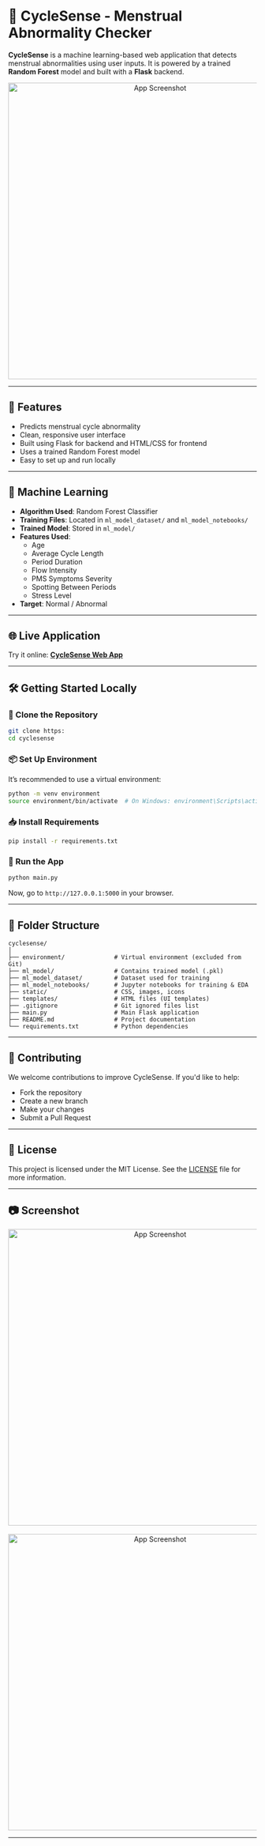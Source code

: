 
# 🌸 CycleSense - Menstrual Abnormality Checker

**CycleSense** is a machine learning-based web application that detects menstrual abnormalities using user inputs. It is powered by a trained **Random Forest** model and built with a **Flask** backend.

<div align="center">
  <img src="https://github.com/Prasad-root/Menstrual_Abnormality_Detection_System/blob/main/static/images/Screenshot%20from%202025-08-07%2016-01-43.png" alt="App Screenshot" width="600"/>
</div>


---

## 🚀 Features

- Predicts menstrual cycle abnormality
- Clean, responsive user interface
- Built using Flask for backend and HTML/CSS for frontend
- Uses a trained Random Forest model
- Easy to set up and run locally

---

## 🧠 Machine Learning

- **Algorithm Used**: Random Forest Classifier
- **Training Files**: Located in `ml_model_dataset/` and `ml_model_notebooks/`
- **Trained Model**: Stored in `ml_model/`
- **Features Used**:
  - Age
  - Average Cycle Length
  - Period Duration
  - Flow Intensity
  - PMS Symptoms Severity
  - Spotting Between Periods
  - Stress Level
- **Target**: Normal / Abnormal

---

## 🌐 Live Application

Try it online: [**CycleSense Web App**]("https://prasadnirmal2021.eu.pythonanywhere.com/")

---

## 🛠️ Getting Started Locally

### 📁 Clone the Repository

```bash
git clone https:
cd cyclesense
```

### 📦 Set Up Environment

It’s recommended to use a virtual environment:

```bash
python -m venv environment
source environment/bin/activate  # On Windows: environment\Scripts\activate
```

### 📥 Install Requirements

```bash
pip install -r requirements.txt
```

### 🚀 Run the App

```bash
python main.py
```

Now, go to `http://127.0.0.1:5000` in your browser.

---

## 📂 Folder Structure

```
cyclesense/
│
├── environment/              # Virtual environment (excluded from Git)
├── ml_model/                 # Contains trained model (.pkl)
├── ml_model_dataset/         # Dataset used for training
├── ml_model_notebooks/       # Jupyter notebooks for training & EDA
├── static/                   # CSS, images, icons
├── templates/                # HTML files (UI templates)
├── .gitignore                # Git ignored files list
├── main.py                   # Main Flask application
├── README.md                 # Project documentation
└── requirements.txt          # Python dependencies
```

---

## 🤝 Contributing

We welcome contributions to improve CycleSense. If you'd like to help:

- Fork the repository
- Create a new branch
- Make your changes
- Submit a Pull Request

---

## 📄 License

This project is licensed under the MIT License. See the [LICENSE](LICENSE) file for more information.

---

## 📷 Screenshot

<div align="center">
  <img src="https://github.com/Prasad-root/Menstrual_Abnormality_Detection_System/blob/main/static/images/Screenshot from 2025-08-07 16-12-20.png" alt="App Screenshot" width="600"/>
</div>
<br>
<div align="center">
  <img src="https://github.com/Prasad-root/Menstrual_Abnormality_Detection_System/blob/main/static/images/Screenshot from 2025-08-07 16-12-52.png" alt="App Screenshot" width="600"/>
</div>

---
